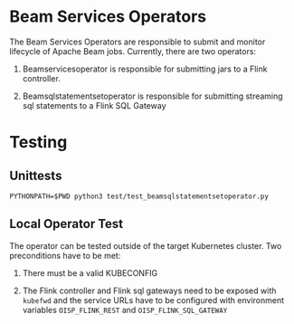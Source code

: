 # Beam Services Operators

The Beam Services Operators are responsible to submit and monitor lifecycle of Apache Beam jobs. Currently, there are two operators:

1. Beamservicesoperator is responsible for submitting jars to a Flink controller.

2. Beamsqlstatementsetoperator is responsible for submitting streaming sql statements to a Flink SQL Gateway


# Testing

## Unittests

    PYTHONPATH=$PWD python3 test/test_beamsqlstatementsetoperator.py

## Local Operator Test

The operator can be tested outside of the target Kubernetes cluster. Two preconditions have to be met:

1. There must be a valid KUBECONFIG

2. The Flink controller and Flink sql gateways need to be exposed with `kubefwd` and the service URLs have to be configured with environment variables `OISP_FLINK_REST` and `OISP_FLINK_SQL_GATEWAY` 